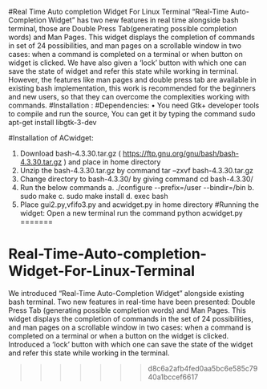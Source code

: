 #Real Time Auto completion Widget For Linux Terminal
“Real-Time Auto-Completion Widget” has two new features in real time alongside bash terminal, those are Double Press Tab(generating possible completion words) and Man Pages. This widget displays the completion of commands in set of 24 possibilities, and man pages on a scrollable window in two cases: when a command is completed on a terminal or when button on widget is clicked. We have also given a ‘lock’ button with which one can save the state of widget and refer this state while working in terminal. However, the features like man pages and double press tab are available in existing bash implementation, this work is recommended for the beginners and new users, so that they can overcome the complexities working with commands.
#Installation :
#Dependencies:
•	You need Gtk+ developer tools to compile and run the source, You can get it by typing the command
sudo apt-get install libgtk-3-dev


#Installation of ACwidget:
1.	Download  bash-4.3.30.tar.gz ( https://ftp.gnu.org/gnu/bash/bash-4.3.30.tar.gz ) and place in home directory
2.	Unzip the bash-4.3.30.tar.gz by command tar –zxvf  bash-4.3.30.tar.gz
3.	Change directory to bash-4.3.30/ by giving command cd bash-4.3.30/
4.	Run the below commands
a.	./configure --prefix=/user --bindir=/bin
b.	sudo make
c.	sudo make install
d.	exec bash
5.	Place gui2.py,vfifo3.py and acwidget.py in home directory
#Running the widget:
Open a new terminal run the command python acwidget.py
=======
# Real-Time-Auto-completion-Widget-For-Linux-Terminal

We introduced “Real-Time Auto-Completion Widget” alongside existing bash terminal. Two new features in real-time have been presented: Double Press Tab (generating possible completion words) and Man Pages. This widget displays the completion of commands in the set of 24 possibilities, and man pages on a scrollable window in two cases: when a command is completed on a terminal or when a button on the widget is clicked. Introduced a ‘lock’ button with which one can save the state of the widget and refer this state while working in the terminal.
>>>>>>> d8c6a2afb4fed0aa5bc6e585c7940a1bccef6617
